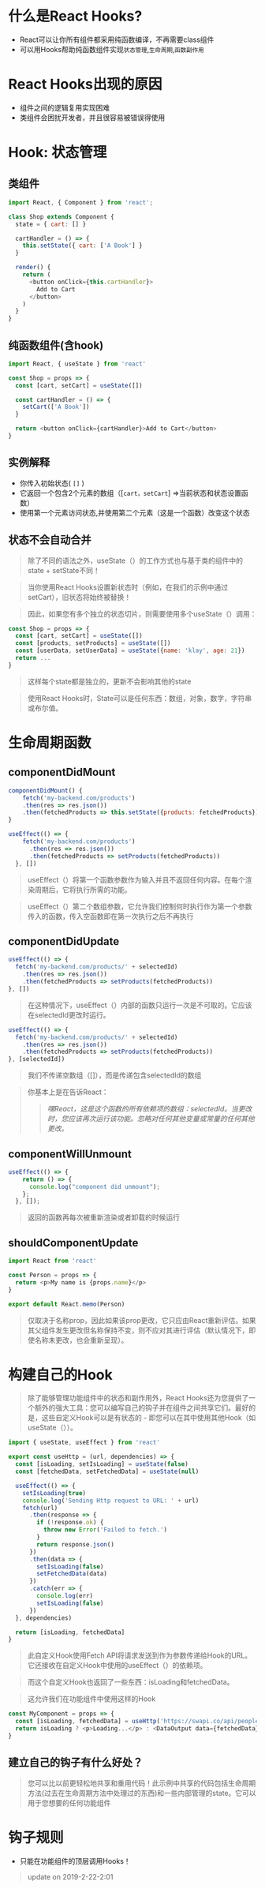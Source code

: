 # 什么是React Hooks?
+ React可以让你所有组件都采用纯函数编译，不再需要class组件
+ 可以用Hooks帮助纯函数组件实现`状态管理`,`生命周期`,`函数副作用`

# React Hooks出现的原因
+ 组件之间的逻辑复用实现困难
+ 类组件会困扰开发者，并且很容易被错误得使用

# Hook: 状态管理
## 类组件
```javascript
import React, { Component } from 'react';

class Shop extends Component {
  state = { cart: [] }

  cartHandler = () => {
    this.setState({ cart: ['A Book'] }
  }

  render() {
    return (
      <button onClick={this.cartHandler}>
        Add to Cart
      </button>
    )
  }
}
```
## 纯函数组件(含hook)
```javascript
import React, { useState } from 'react'

const Shop = props => {
  const [cart, setCart] = useState([])

  const cartHandler = () => {
    setCart(['A Book'])
  }

  return <button onClick={cartHandler}>Add to Cart</button>
}
```
## 实例解释
+ 你传入初始状态( `[]` )
+ 它返回一个包含2个元素的数组（[`cart，setCart`] =>当前状态和状态设置函数）
+ 使用第一个元素访问状态,并使用第二个元素（这是一个函数）改变这个状态

## 状态不会自动合并
> 除了不同的语法之外，useState（）的工作方式也与基于类的组件中的state + setState不同！

> 当你使用React Hooks设置新状态时（例如，在我们的示例中通过setCart），旧状态将始终被替换！

> 因此，如果您有多个独立的状态切片，则需要使用多个useState（）调用：
```javascript
const Shop = props => {
  const [cart, setCart] = useState([])
  const [products, setProducts] = useState([])
  const [userData, setUserData] = useState({name: 'klay', age: 21})
  return ...
}
```
> 这样每个state都是独立的，更新不会影响其他的state

> 使用React Hooks时，State可以是任何东西：数组，对象，数字，字符串或布尔值。

# 生命周期函数

## componentDidMount
```javascript
componentDidMount() {
    fetch('my-backend.com/products')
    .then(res => res.json())
    .then(fetchedProducts => this.setState({products: fetchedProducts}))
}
```
```javascript
useEffect(() => {
    fetch('my-backend.com/products')
      .then(res => res.json())
      .then(fetchedProducts => setProducts(fetchedProducts))
  }, [])
```
> useEffect（）将第一个函数参数作为输入并且不返回任何内容。在每个渲染周期后，它将执行所需的功能。

> useEffect（）第二个数组参数，它允许我们控制何时执行作为第一个参数传入的函数，传入空函数即在第一次执行之后不再执行

## componentDidUpdate
```javascript
useEffect(() => {
  fetch('my-backend.com/products/' + selectedId)
    .then(res => res.json())
    .then(fetchedProducts => setProducts(fetchedProducts))
}, [])
```
> 在这种情况下，useEffect（）内部的函数只运行一次是不可取的。它应该在selectedId更改时运行。

```javascript
useEffect(() => {
  fetch('my-backend.com/products/' + selectedId)
    .then(res => res.json())
    .then(fetchedProducts => setProducts(fetchedProducts))
}, [selectedId])
```
> 我们不传递空数组（[]），而是传递包含selectedId的数组

> 你基本上是在告诉React：
>> *嘿React，这是这​​个函数的所有依赖项的数组：selectedId。当更改时，您应该再次运行该功能。忽略对任何其他变量或常量的任何其他更改。*

## componentWillUnmount 
```javascript
useEffect(() => {
    return () => {
      console.log("component did unmount");
    };
  }, []);
```
> 返回的函数再每次被重新渲染或者卸载的时候运行

## shouldComponentUpdate
```javascript
import React from 'react'

const Person = props => {
  return <p>My name is {props.name}</p>
}

export default React.memo(Person)
```
> <Person />仅取决于名称prop，因此如果该prop更改，它只应由React重新评估。如果其父组件发生更改但名称保持不变，则不应对其进行评估（默认情况下，即使名称未更改，也会重新呈现）。

# 构建自己的Hook
> 除了能够管理功能组件中的状态和副作用外，React Hooks还为您提供了一个额外的强大工具：您可以编写自己的钩子并在组件之间共享它们。最好的是，这些自定义Hook可以是有状态的 - 即您可以在其中使用其他Hook（如useState（））。

```javascript
import { useState, useEffect } from 'react'

export const useHttp = (url, dependencies) => {
  const [isLoading, setIsLoading] = useState(false)
  const [fetchedData, setFetchedData] = useState(null)

  useEffect(() => {
    setIsLoading(true)
    console.log('Sending Http request to URL: ' + url)
    fetch(url)
      .then(response => {
        if (!response.ok) {
          throw new Error('Failed to fetch.')
        }
        return response.json()
      })
      .then(data => {
        setIsLoading(false)
        setFetchedData(data)
      })
      .catch(err => {
        console.log(err)
        setIsLoading(false)
      })
  }, dependencies)

  return [isLoading, fetchedData]
}
```
> 此自定义Hook使用Fetch API将请求发送到作为参数传递给Hook的URL。它还接收在自定义Hook中使用的useEffect（）的依赖项。

> 而这个自定义Hook也返回了一些东西：isLoading和fetchedData。

> 这允许我们在功能组件中使用这样的Hook
```javascript
const MyComponent = props => {
  const [isLoading, fetchedData] = useHttp('https://swapi.co/api/people', []);
  return isLoading ? <p>Loading...</p> : <DataOutput data={fetchedData} />;
}
```
## 建立自己的钩子有什么好处？
> 您可以比以前更轻松地共享和重用代码！此示例中共享的代码包括生命周期方法(过去在生命周期方法中处理过的东西)和一些内部管理的state。它可以用于您想要的任何功能组件

# 钩子规则
+ 只能在功能组件的顶层调用Hooks！

>  update on 2019-2-22-2:01